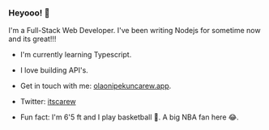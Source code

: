 ### Heyooo! 👋

I'm a Full-Stack Web Developer. I've been writing Nodejs for sometime now and its great!!! 

* I'm currently learning Typescript.

* I love building API's.

* Get in touch with me: [olaonipekuncarew.app](https://olaonipekuncarew.netlify.app/). 

* Twitter: [itscarew](https://twitter.com/itscarew) 

* Fun fact: I'm 6'5 ft and I play basketball 🏀. A big NBA fan here 😂.

